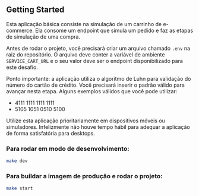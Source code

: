 ## Getting Started

Esta aplicação básica consiste na simulação de um carrinho de e-commerce. Ela consome um endpoint que simula um pedido e faz as etapas de simulação de uma compra.

Antes de rodar o projeto, você precisará criar um arquivo chamado `.env` na raiz do repositório. O arquivo deve conter a variável de ambiente `SERVICE_CART_URL` e o seu valor deve ser o endpoint disponibilizado para este desafio.

Ponto importante: a aplicação utiliza o algoritmo de Luhn para validação do número do cartão de crédito. Você precisará inserir o padrão válido para avançar nesta etapa. Alguns exemplos válidos que você pode utilizar:
- 4111 1111 1111 1111
- 5105 1051 0510 5100

Utilize esta aplicação prioritariamente em dispositivos móveis ou simuladores. Infelizmente não houve tempo hábil para adequar a aplicação de forma satisfatória para desktops.

### Para rodar em modo de desenvolvimento:

```bash
make dev
```
### Para buildar a imagem de produção e rodar o projeto:

```bash
make start
```
